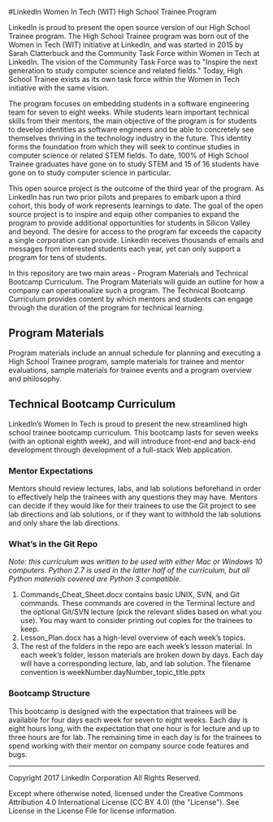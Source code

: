 #LinkedIn Women In Tech (WIT) High School Trainee Program

LinkedIn is proud to present the open source version of our High School Trainee program. The High School Trainee program was born out of the Women in Tech (WIT) initiative at LinkedIn, and was started in 2015 by Sarah Clatterbuck and the Community Task Force within Women in Tech at LinkedIn. The vision of the Community Task Force was to "Inspire the next generation to study computer science and related fields." Today, High School Trainee exists as its own task force within the Women in Tech initiative with the same vision.

The program focuses on embedding students in a software engineering team for seven to eight weeks. While students learn important technical skills from their mentors, the main objective of the program is for students to develop identities as software engineers and be able to concretely see themselves thriving in the technology industry in the future. This identity forms the foundation from which they will seek to continue studies in computer science or related STEM fields. To date, 100% of High School Trainee graduates have gone on to study STEM and 15 of 16 students have gone on to study computer science in particular.

This open source project is the outcome of the third year of the program. As LinkedIn has run two prior pilots and prepares to embark upon a third cohort, this body of work represents learnings to date. The goal of the open source project is to inspire and equip other companies to expand the program to provide additional opportunities for students in Silicon Valley and beyond. The desire for access to the program far exceeds the capacity a single corporation can provide. LinkedIn receives thousands of emails and messages from interested students each year, yet can only support a program for tens of students.

In this repository are two main areas - Program Materials and Technical Bootcamp Curriculum. The Program Materials will guide an outline for how a company can operationalize such a program. The Technical Bootcamp Curriculum provides content by which mentors and students can engage through the duration of the program for technical learning.

## Program Materials

Program materials include an annual schedule for planning and executing a High School Trainee program, sample materials for trainee and mentor evaluations, sample materials for trainee events and a program overview and philosophy.

## Technical Bootcamp Curriculum

LinkedIn’s Women In Tech is proud to present the new streamlined high school trainee bootcamp curriculum. This bootcamp lasts for seven weeks (with an optional eighth week), and will introduce front-end and back-end development through development of a full-stack Web application.

### Mentor Expectations
Mentors should review lectures, labs, and lab solutions beforehand in order to effectively help the trainees with any questions they may have. Mentors can decide if they would like for their trainees to use the Git project to see lab directions and lab solutions, or if they want to withhold the lab solutions and only share the lab directions.

### What’s in the Git Repo
*Note: this curriculum was written to be used with either Mac or Windows 10 computers. Python 2.7 is used in the latter half of the curriculum, but all Python materials covered are Python 3 compatible.*

1. Commands_Cheat_Sheet.docx contains basic UNIX, SVN, and Git commands. These commands are covered in the Terminal lecture and the optional Git/SVN lecture (pick the relevant slides based on what you use). You may want to consider printing out copies for the trainees to keep.
2. Lesson_Plan.docx has a high-level overview of each week’s topics.
3. The rest of the folders in the repo are each week’s lesson material. In each week’s folder, lesson materials are broken down by days. Each day will have a corresponding lecture, lab, and lab solution. The filename convention is weekNumber.dayNumber_topic_title.pptx

### Bootcamp Structure
This bootcamp is designed with the expectation that trainees will be available for four days each week for seven to eight weeks. Each day is eight hours long, with the expectation that one hour is for lecture and up to three hours are for lab. The remaining time in each day is for the trainees to spend working with their mentor on company source code features and bugs.

---

Copyright 2017 LinkedIn Corporation
All Rights Reserved.

Except where otherwise noted, licensed under the Creative Commons Attribution 4.0 International License (CC BY 4.0) (the "License").  See License in the License File for license information.
